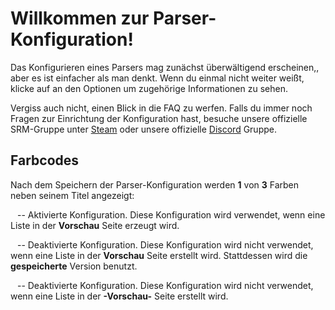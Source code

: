 # Willkommen zur Parser-Konfiguration!

Das Konfigurieren eines Parsers mag zunächst überwältigend erscheinen,, aber es ist einfacher als man denkt. Wenn du einmal nicht weiter weißt, klicke auf <span class="infoIcon" style="top: 0.15em;"></span> an den Optionen um zugehörige Informationen zu sehen.

Vergiss auch nicht, einen Blick in die FAQ zu werfen. Falls du immer noch Fragen zur Einrichtung der Konfiguration hast, besuche unsere offizielle SRM-Gruppe unter [Steam](http://steamcommunity.com/groups/steamrommanager) oder unsere offizielle [Discord](https://discord.gg/bnSVJrz) Gruppe.

## Farbcodes

Nach dem Speichern der Parser-Konfiguration werden **1** von **3** Farben neben seinem Titel angezeigt:

<span style="margin-bottom: 0.05em;display: inline-block;border-radius: 50%;width: 0.5em;height: 0.5em;background-color: var(--color-nav-link-enabled)"></span> -- Aktivierte Konfiguration. Diese Konfiguration wird verwendet, wenn eine Liste in der **Vorschau** Seite erzeugt wird.

<span style="margin-bottom: 0.05em;display: inline-block;border-radius: 50%;width: 0.5em;height: 0.5em;background-color: var(--color-nav-link-unsaved)"></span> -- Deaktivierte Konfiguration. Diese Konfiguration wird nicht verwendet, wenn eine Liste in der **Vorschau** Seite erstellt wird. Stattdessen wird die **gespeicherte** Version benutzt.

<span style="margin-bottom: 0.05em;display: inline-block;border-radius: 50%;width: 0.5em;height: 0.5em;background-color: var(--color-nav-link-disabled)"></span> -- Deaktivierte Konfiguration. Diese Konfiguration wird nicht verwendet, wenn eine Liste in der **-Vorschau-** Seite erstellt wird.